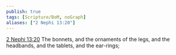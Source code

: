 ```yaml
---
publish: true
tags: [Scripture/BoM, noGraph]
aliases: ["2 Nephi 13:20"]
---
```

[2 Nephi 13:20](https://churchofjesuschrist.org/study/scriptures/bofm/2-ne/13?lang=eng&id=p20#p20) The bonnets, and the ornaments of the legs, and the headbands, and the tablets, and the ear-rings;
